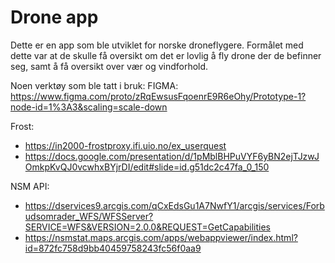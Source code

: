 # Drone app

Dette er en app som ble utviklet for norske droneflygere. Formålet med dette var at de skulle få oversikt om det er lovlig å fly drone der de befinner seg, samt å få oversikt over vær og vindforhold.

Noen verktøy som ble tatt i bruk:
FIGMA: https://www.figma.com/proto/zRqEwsusFqoenrE9R6eOhy/Prototype-1?node-id=1%3A3&scaling=scale-down

Frost: 
- https://in2000-frostproxy.ifi.uio.no/ex_userquest
- https://docs.google.com/presentation/d/1pMblBHPuVYF6yBN2ejTJzwJOmkpKvQJ0vcwhxBYjrDI/edit#slide=id.g51dc2c47fa_0_150

NSM API:
- https://dservices9.arcgis.com/qCxEdsGu1A7NwfY1/arcgis/services/Forbudsomrader_WFS/WFSServer?SERVICE=WFS&VERSION=2.0.0&REQUEST=GetCapabilities
- https://nsmstat.maps.arcgis.com/apps/webappviewer/index.html?id=872fc758d9bb40459758243fc56f0aa9
